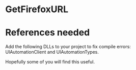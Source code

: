 # GetFirefoxURL

# References needed

Add the following DLLs to your project to fix compile errors: UIAutomationClient and UIAutomationTypes.

Hopefully some of you will find this useful.
